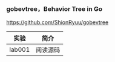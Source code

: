 ### gobevtree，Behavior Tree in Go
https://github.com/ShionRyuu/gobevtree

|实验|简介|
|---|---|
|lab001|阅读源码|